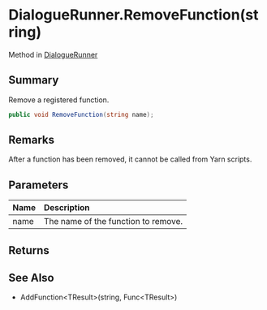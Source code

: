 # DialogueRunner.RemoveFunction(string)

Method in [DialogueRunner](/api/csharp/yarn.unity.dialoguerunner.md)

## Summary


Remove a registered function.


```csharp
public void RemoveFunction(string name);
```

## Remarks


After a function has been removed, it cannot be called from
Yarn scripts.


## Parameters

|Name|Description|
|:---|:---|
|name|The name of the function to remove.|

## Returns



## See Also

* AddFunction\<TResult>\(string, Func\<TResult>)

